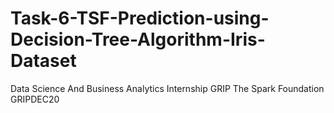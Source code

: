 # Task-6-TSF-Prediction-using-Decision-Tree-Algorithm-Iris-Dataset
Data Science And Business Analytics Internship GRIP The Spark Foundation GRIPDEC20
